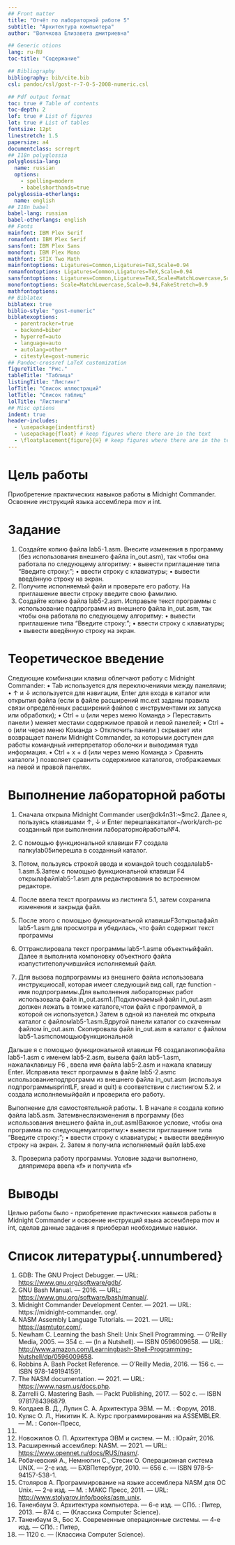 ```yaml
---
## Front matter
title: "Отчёт по лабораторной работе 5"
subtitle: "Архитектура компьютера"
author: "Волчкова Елизавета дмитриевна"

## Generic otions
lang: ru-RU
toc-title: "Содержание"

## Bibliography
bibliography: bib/cite.bib
csl: pandoc/csl/gost-r-7-0-5-2008-numeric.csl

## Pdf output format
toc: true # Table of contents
toc-depth: 2
lof: true # List of figures
lot: true # List of tables
fontsize: 12pt
linestretch: 1.5
papersize: a4
documentclass: scrreprt
## I18n polyglossia
polyglossia-lang:
  name: russian
  options:
	- spelling=modern
	- babelshorthands=true
polyglossia-otherlangs:
  name: english
## I18n babel
babel-lang: russian
babel-otherlangs: english
## Fonts
mainfont: IBM Plex Serif
romanfont: IBM Plex Serif
sansfont: IBM Plex Sans
monofont: IBM Plex Mono
mathfont: STIX Two Math
mainfontoptions: Ligatures=Common,Ligatures=TeX,Scale=0.94
romanfontoptions: Ligatures=Common,Ligatures=TeX,Scale=0.94
sansfontoptions: Ligatures=Common,Ligatures=TeX,Scale=MatchLowercase,Scale=0.94
monofontoptions: Scale=MatchLowercase,Scale=0.94,FakeStretch=0.9
mathfontoptions:
## Biblatex
biblatex: true
biblio-style: "gost-numeric"
biblatexoptions:
  - parentracker=true
  - backend=biber
  - hyperref=auto
  - language=auto
  - autolang=other*
  - citestyle=gost-numeric
## Pandoc-crossref LaTeX customization
figureTitle: "Рис."
tableTitle: "Таблица"
listingTitle: "Листинг"
lofTitle: "Список иллюстраций"
lotTitle: "Список таблиц"
lolTitle: "Листинги"
## Misc options
indent: true
header-includes:
  - \usepackage{indentfirst}
  - \usepackage{float} # keep figures where there are in the text
  - \floatplacement{figure}{H} # keep figures where there are in the text
---
```


# Цель работы

Приобретение практических навыков работы в Midnight Commander. Освоение инструкций
языка ассемблера mov и int.


# Задание

1. Создайте копию файла lab5-1.asm. Внесите изменения в программу (без использования внешнего файла in_out.asm), так чтобы она работала по следующему алгоритму:
• вывести приглашение типа “Введите строку:”;
• ввести строку с клавиатуры;
• вывести введённую строку на экран.
2. Получите исполняемый файл и проверьте его работу. На приглашение ввести строку
введите свою фамилию.
3. Создайте копию файла lab5-2.asm. Исправьте текст программы с использование подпрограмм из внешнего файла in_out.asm, так чтобы она работала по следующему
алгоритму:
• вывести приглашение типа “Введите строку:”;
• ввести строку с клавиатуры;
• вывести введённую строку на экран.

# Теоретическое введение

Следующие комбинации клавиш облегчают работу с Midnight Commander:
• Tab используется для переключениями между панелями;
• ↑ и ↓ используется для навигации, Enter для входа в каталог или открытия файла
(если в файле расширений mc.ext заданы правила связи определённых расширений
файлов с инструментами их запуска или обработки);
• Ctrl + u (или через меню Команда > Переставить панели ) меняет местами содержимое
правой и левой панелей;
• Ctrl + o (или через меню Команда > Отключить панели ) скрывает или возвращает панели
Midnight Commander, за которыми доступен для работы командный интерпретатор
оболочки и выводимая туда информация.
• Ctrl + x + d (или через меню Команда > Сравнить каталоги ) позволяет сравнить содержимое каталогов, отображаемых на левой и правой панелях.


# Выполнение лабораторной работы

1. Сначала открыла Midnight Commander user@dk4n31:~$mc2. Далее я, пользуясь клавишами ↑, ↓ и Enter перешлавкаталог~/work/arch-pc созданный при выполнении лабораторнойработы№4.


3. С помощью функциональной клавиши F7 создала папкуlab05иперешла в созданный каталог.


5. Потом, пользуясь строкой ввода и командой touch создалаlab5-1.asm.5.Затем с помощью функциональной клавиши F4 открылафайлlab5-1.asm для редактирования во встроенном редакторе.
6. После ввела текст программы из листинга 5.1, затем сохранила изменения и закрыда файл.


7. После этого с помощью функциональной клавишиF3открылафайл lab5-1.asm для просмотра и убедилась, что файл содержит
 текст программы

8. Оттранслировала текст программы lab5-1.asmв объектныйфайл. Далее я выполнила компоновку объектного файла изапуститеполучившийся исполняемый файл.

9. Для вызова подпрограммы из внешнего файла использовала инструкциюcall, которая имеет следующий вид call, где function - имя подпрограммы.Для выполнения лабораторных работ использовала файл in_out.asm1.(Подключаемый файл in_out.asm должен лежать в томже каталоге,чтои файл с программой, в которой он используется.)
Затем в одной из панелей mc открыла каталог с файломlab5-1.asm.Вдругой панели каталог со скаченным файлом in_out.asm. Скопировала файл in_out.asm в каталог с файлом lab5-1.asmспомощьюфункциональной


Дальше я с помощью функциональной клавиши F6 создалакопиюфайла lab5-1.asm с именем lab5-2.asm, вывела файл lab5-1.asm, нажалаклавишу F6 , ввела имя файла lab5-2.asm и нажала клавишу Enter. Исправила текст программы в файле lab5-2.asmс использованиеподпрограмм из внешнего файла in_out.asm (используя подпрограммыsprintLF, sread и quit) в соответствии с листингом 5.2. и создала исполняемыйфайл и проверила его работу.

Выполнение для самостоятельной работы. 1. В начале я создала копию файла lab5.asm. Затемвнеслаизменения в программу (без использования внешнего файла in_out.asm)Важное условие, чтобы она программа по следующемуалгоритму:• вывести приглашение типа “Введите строку:”; • ввести строку с клавиатуры; • вывести введённую строку на экран. 2. Затем я получила исполняемый файл lab5.exe

3. Проверила работу программы. Условие задачи выполнено, дляпримера ввела «f» и получила «f»
# Выводы


Целью работы было - приобретение практических навыков работы в Midnight Commander и освоение инструкций
языка ассемблера mov и int, сделав данные задания я приоберал необходимые навыки.

# Список литературы{.unnumbered}

1. GDB: The GNU Project Debugger. — URL: https://www.gnu.org/software/gdb/.
2. GNU Bash Manual. — 2016. — URL: https://www.gnu.org/software/bash/manual/.
3. Midnight Commander Development Center. — 2021. — URL: https://midnight-commander.
org/.
4. NASM Assembly Language Tutorials. — 2021. — URL: https://asmtutor.com/.
5. Newham C. Learning the bash Shell: Unix Shell Programming. — O’Reilly Media, 2005. —
354 с. — (In a Nutshell). — ISBN 0596009658. — URL: http://www.amazon.com/Learningbash-Shell-Programming-Nutshell/dp/0596009658.
6. Robbins A. Bash Pocket Reference. — O’Reilly Media, 2016. — 156 с. — ISBN 978-1491941591.
7. The NASM documentation. — 2021. — URL: https://www.nasm.us/docs.php.
8. Zarrelli G. Mastering Bash. — Packt Publishing, 2017. — 502 с. — ISBN 9781784396879.
9. Колдаев В. Д., Лупин С. А. Архитектура ЭВМ. — М. : Форум, 2018.
10. Куляс О. Л., Никитин К. А. Курс программирования на ASSEMBLER. — М. : Солон-Пресс,
2017.
11. Новожилов О. П. Архитектура ЭВМ и систем. — М. : Юрайт, 2016.
12. Расширенный ассемблер: NASM. — 2021. — URL: https://www.opennet.ru/docs/RUS/nasm/.
13. Робачевский А., Немнюгин С., Стесик О. Операционная система UNIX. — 2-е изд. — БХВПетербург, 2010. — 656 с. — ISBN 978-5-94157-538-1.
14. Столяров А. Программирование на языке ассемблера NASM для ОС Unix. — 2-е изд. —
М. : МАКС Пресс, 2011. — URL: http://www.stolyarov.info/books/asm_unix.
15. Таненбаум Э. Архитектура компьютера. — 6-е изд. — СПб. : Питер, 2013. — 874 с. —
(Классика Computer Science).
16. Таненбаум Э., Бос Х. Современные операционные системы. — 4-е изд. — СПб. : Питер,
2015. — 1120 с. — (Классика Computer Science).
